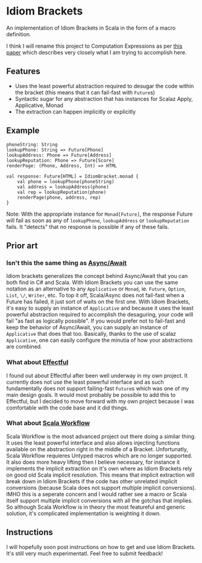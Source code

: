 # Idiom Brackets
An implementation of Idiom Brackets in Scala in the form of a macro definition.

I think I will rename this project to Computation Expressions as per [this paper](http://tomasp.net/academic/papers/computation-zoo/computation-zoo.pdf) which describes very closely what I am trying to accomplish here.

## Features
- Uses the least powerful abstraction required to desugar the code within the bracket (this means that it can fail-fast with `Future`s)
- Syntactic sugar for any abstraction that has instances for Scalaz Apply, Applicative, Monad
- The extraction can happen implicitly or explicitly

## Example

    phoneString: String
    lookupPhone: String => Future[Phone]
    lookupAddress: Phone => Future[Address]
    lookupReputation: Phone => Future[Score]
    renderPage: (Phone, Address, Int) => HTML

    val response: Future[HTML] = IdiomBracket.monad {
        val phone = lookupPhone(phoneString)
        val address = lookupAddress(phone)
        val rep = lookupReputation(phone)
        renderPage(phone, address, rep)
    }
    
Note: With the appropriate instance for `Monad[Future]`, the response Future will fail as soon as any of `lookupPhone`, `lookupAddress` or `lookupReputation` fails. It "detects" that no response is possible if any of these fails.
    
## Prior art

### Isn't this the same thing as [Async/Await](https://github.com/scala/async)

Idiom brackets generalizes the concept behind Async/Await that you can both find in C# and Scala. With Idiom Brackets you can use the same notation as an alternative to any `Applicative` or `Monad`, ie. `Future`, `Option`, `List`, `\/`, `Writer`, etc. To top it off, Scala/Async does not fail-fast when a Future has failed, it just sort of waits on the first one. With Idiom Brackets, it's easy to supply an instance of `Applicative` and because it uses the least powerful abstraction required to accomplish the desaguring, your code will fail "as fast as logically possible". If you would prefer not to fail-fast and keep the behavior of Async/Await, you can supply an instance of `Applicative` that does that too. Basically, thanks to the use of scalaz `Applicative`, one can easily configure the minutia of how your abstractions are combined.

### What about [Effectful](https://github.com/pelotom/effectful)

I found out about Effectful after been well underway in my own project. It currently does not use the least powerful interface and as such fundamentally does not support failing-fast `Future`s which was one of my main design goals. It would most probably be possible to add this to Effectful, but I decided to move forward with my own project because I was comfortable with the code base and it did things.

### What about [Scala Workflow](https://github.com/aztek/scala-workflow)

Scala Workflow is the most advanced project out there doing a similar thing. It uses the least powerful interface and also allows injecting functions available on the abstraction right in the middle of a Bracket. Unfortunatly, Scala Workflow requieres Untyped macros which are no longer supported. It also does more heavy lifting then I believe necessary, for instance it implements the implicit extraction on it's own where as Idiom Brackets rely on good old Scala implicit resolution. This means that implicit extraction will break down in Idiom Brackets if the code has other unrelated implicit conversions (because Scala does not support multiple implicit conversions). IMHO this is a seperate concern and I would rather see a macro or Scala itself support multiple implicit conversions with all the gotchas that implies. So although Scala Workflow is in theory the most featureful and generic solution, it's complicated implementation is weighting it down.

## Instructions

I will hopefully soon post instructions on how to get and use Idiom Brackets. It's still very much experimentatl. Feel free to submit feedback!
